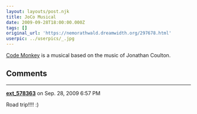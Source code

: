 ```yaml
---
layout: layouts/post.njk
title: JoCo Musical
date: 2009-09-28T18:00:00.000Z
tags: []
original_url: 'https://nemorathwald.dreamwidth.org/297678.html'
userpic: ../userpics/_.jpg
---
```

[Code Monkey](http://www.bc.edu/offices/robsham/currentseason/department1.html) is a musical based on the music of Jonathan Coulton.

## Comments

---

**[ext_578363](https://www.dreamwidth.org/users/ext_578363)** on Sep. 28, 2009 6:57 PM

Road trip!!!! :)
